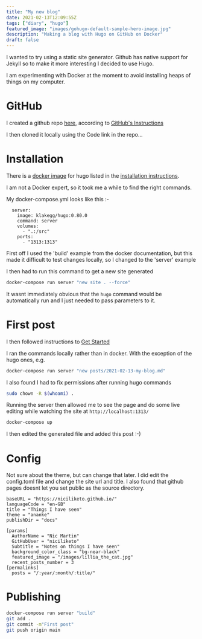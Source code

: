 ```yaml
---
title: "My new blog"
date: 2021-02-13T12:09:55Z
tags: ["diary", "hugo"]
featured_image: "images/gohugo-default-sample-hero-image.jpg"
description: "Making a blog with Hugo on GitHub on Docker"
draft: false
---
```


I wanted to try using a static site generator. Github has native support for Jekyll so to make it more interesting I decided to use Hugo.

I am experimenting with Docker at the moment to avoid installing heaps of things on my computer.


# GitHub
I created a github repo [here](https://github.com/niciliketo/niciliketo.github.io#niciliketogithubio), according to [GitHub's Instructions](https://docs.github.com/en/github/working-with-github-pages/creating-a-github-pages-site)

I then cloned it locally using the Code link in the repo...

# Installation

There is a [docker image](https://hub.docker.com/r/klakegg/hugo/) for hugo listed in the [installation instructions](https://gohugo.io/getting-started/installing).

I am not a Docker expert, so it took me a while to find the right commands.

My docker-compose.yml looks like this :-
```
  server:
    image: klakegg/hugo:0.80.0
    command: server
    volumes:
      - ".:/src"
    ports:
      - "1313:1313"
```
First off I used the 'build' example from the docker documentation, but this made it difficult to test changes locally, so I changed to the 'server' example

I then had to run this command to get a new site generated

```bash
docker-compose run server "new site . --force"
```

It wasnt immediately obvious that the `hugo` command would be automatically run and I just needed to pass parameters to it.

# First post
I then followed instructions to [Get Started](https://gohugo.io/getting-started/quick-start/)

I ran the commands locally rather than in docker.
With the exception of the hugo ones, e.g.
```bash
docker-compose run server "new posts/2021-02-13-my-blog.md"
```
I also found I had to fix permissions after running hugo commands
```bash
sudo chown -R $(whoami) .
```

Running the server then allowed me to see the page and do some live editing while watching the site at `http://localhost:1313/`
```bash
docker-compose up
```

I then edited the generated file and added this post :-)

# Config

Not sure about the theme, but can change that later.
I did edit the config.toml file and change the site url and title.
I also found that github pages doesnt let you set public as the source directory.
```
baseURL = "https://niciliketo.github.io/"
languageCode = "en-GB"
title = "Things I have seen"
theme = "ananke"
publishDir = "docs"

[params]
  AuthorName = "Nic Martin"
  GitHubUser = "niciliketo"
  Subtitle = "Notes on things I have seen"
  background_color_class = "bg-near-black"
  featured_image = "/images/lillia_the_cat.jpg"
  recent_posts_number = 3
[permalinks]
  posts = "/:year/:month/:title/"
```

# Publishing
```bash
docker-compose run server "build"
git add .
git commit -m"First post"
git push origin main
```
